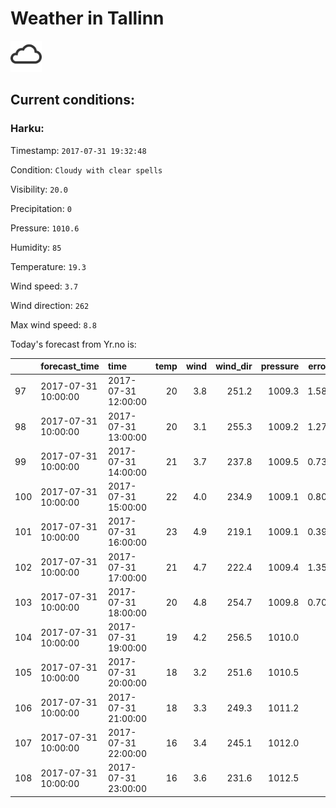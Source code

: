 # Weather in Tallinn 

<img src= 'images/cloud.png' width= '50' /> 

## Current conditions: 

### Harku: 

Timestamp: ``` 2017-07-31 19:32:48 ``` 

Condition: ``` Cloudy with clear spells ``` 

Visibility: ``` 20.0 ``` 

Precipitation: ``` 0 ``` 

Pressure: ``` 1010.6 ``` 

Humidity: ``` 85 ``` 

Temperature: ``` 19.3 ``` 

Wind speed: ``` 3.7 ``` 

Wind direction: ``` 262 ``` 

Max wind speed: ``` 8.8 ``` 


 Today's forecast from Yr.no is: 

|    |forecast_time       |time                | temp| wind| wind_dir| pressure| error_temp|
|:---|:-------------------|:-------------------|----:|----:|--------:|--------:|----------:|
|97  |2017-07-31 10:00:00 |2017-07-31 12:00:00 |   20|  3.8|    251.2|   1009.3|  1.5827586|
|98  |2017-07-31 10:00:00 |2017-07-31 13:00:00 |   20|  3.1|    255.3|   1009.2|  1.2758621|
|99  |2017-07-31 10:00:00 |2017-07-31 14:00:00 |   21|  3.7|    237.8|   1009.5|  0.7379310|
|100 |2017-07-31 10:00:00 |2017-07-31 15:00:00 |   22|  4.0|    234.9|   1009.1|  0.8034483|
|101 |2017-07-31 10:00:00 |2017-07-31 16:00:00 |   23|  4.9|    219.1|   1009.1|  0.3931034|
|102 |2017-07-31 10:00:00 |2017-07-31 17:00:00 |   21|  4.7|    222.4|   1009.4|  1.3586207|
|103 |2017-07-31 10:00:00 |2017-07-31 18:00:00 |   20|  4.8|    254.7|   1009.8|  0.7068966|
|104 |2017-07-31 10:00:00 |2017-07-31 19:00:00 |   19|  4.2|    256.5|   1010.0|         NA|
|105 |2017-07-31 10:00:00 |2017-07-31 20:00:00 |   18|  3.2|    251.6|   1010.5|         NA|
|106 |2017-07-31 10:00:00 |2017-07-31 21:00:00 |   18|  3.3|    249.3|   1011.2|         NA|
|107 |2017-07-31 10:00:00 |2017-07-31 22:00:00 |   16|  3.4|    245.1|   1012.0|         NA|
|108 |2017-07-31 10:00:00 |2017-07-31 23:00:00 |   16|  3.6|    231.6|   1012.5|         NA|
